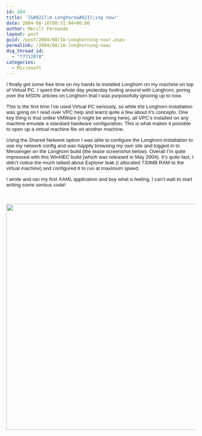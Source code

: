 ```yaml
---
id: 284
title: 'I&#8217;m Longhorn&#8217;ing now!'
date: 2004-08-16T00:51:04+00:00
author: Merill Fernando
layout: post
guid: /post/2004/08/Im-Longhorning-now!.aspx
permalink: /2004/08/im-longhorning-now/
dsq_thread_id:
  - "77712878"
categories:
  - Microsoft
---
```

<DIV class=Section1>
<P class=MsoNormal><FONT face=Arial size=2><SPAN style="FONT-SIZE: 10pt; FONT-FAMILY: Arial">I finally got some free time on my hands to installed Longhorn on my machine on top of Virtual PC. I spent the whole day yesterday fooling around with Longhorn, poring over the MSDN articles on Longhorn that I was purposefully ignoring up to now. <?xml:namespace prefix = o /><o:p></o:p></SPAN></FONT></P>
<P class=MsoNormal><FONT face=Arial size=2><SPAN style="FONT-SIZE: 10pt; FONT-FAMILY: Arial">This is the first time I’ve used Virtual PC seriously, so while the Longhorn installation was going on I read over VPC help and learnt quite a few about it’s concepts. One key thing is that unlike VMWare (I might be wrong here), all VPC’s installed on any machine emulate a standard hardware configuration. This is what makes it possible to open up a virtual machine file on another machine.<o:p></o:p></SPAN></FONT></P>
<P class=MsoNormal><FONT face=Arial size=2><SPAN style="FONT-SIZE: 10pt; FONT-FAMILY: Arial">Using the Shared Network option I was able to configure the Longhorn installation to use my network config and was happily browsing my own site and logged in to Messenger on the Longhorn build (the tease screenshot below). Overall I’m quite impressed with this WinHEC build (which was released in May 2004). It’s quite fast, I didn’t notice the much talked about Explorer leak (I allocated 730MB RAM to the virtual machine) and configured it to run at maximum speed.<o:p></o:p></SPAN></FONT></P>
<P class=MsoNormal><FONT face=Arial size=2><SPAN style="FONT-SIZE: 10pt; FONT-FAMILY: Arial">I wrote and ran my first XAML application and boy what a feeling, I can’t wait to start writing some serious code!<o:p></o:p></SPAN></FONT></P>
<P class=MsoNormal><FONT face=Arial size=2><SPAN style="FONT-SIZE: 10pt; FONT-FAMILY: Arial"><o:p>&nbsp;</o:p></SPAN></FONT></P>
<P class=MsoNormal><FONT face=Arial size=2><SPAN style="FONT-SIZE: 10pt; FONT-FAMILY: Arial"><A href="http://www.merill.net/wp-content/uploads/contentbinary/image0011234.jpg" target=_blank border="0"><IMG id=" x0000 i1025" height=600 src="http://www.merill.net/wp-content/uploads/contentbinary/image0011234.jpg" width=800 border=0></A><o:p></o:p></SPAN></FONT></P></DIV>
